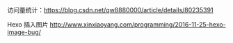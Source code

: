 访问量统计：https://blog.csdn.net/qw8880000/article/details/80235391

Hexo 插入图片 http://www.xinxiaoyang.com/programming/2016-11-25-hexo-image-bug/